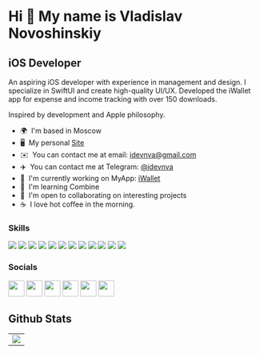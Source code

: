 Hi 👋 My name is Vladislav Novoshinskiy
=======================================

iOS Developer
-------------

An aspiring iOS developer with experience in management and design. I specialize in SwiftUI and create high-quality UI/UX. Developed the iWallet app for expense and income tracking with over 150 downloads.

Inspired by development and Apple philosophy.

* 🌍  I'm based in Moscow
* 🖥️  My personal [Site](http://idevnva.com)
* ✉️  You can contact me at email: [idevnva@gmail.com](mailto:idevnva@gmail.com)
* ✈️  You can contact me at Telegram: [@idevnva](t.me/idevnva)
* 🚀  I'm currently working on MyApp: [iWallet](http://apps.apple.com/us/app/iwallet-expenses-and-income/id6447585809)
* 🧠  I'm learning Combine
* 🤝  I'm open to collaborating on interesting projects
* ☕️  I love hot coffee in the morning.

### Skills
<p align="left"><img src="https://img.shields.io/badge/SWIFT-F6522E?style=flat&logo=swift&logoColor=ffffff"/> <img src="https://img.shields.io/badge/SwiftUI-0260E8?style=flat&logo=swift&logoColor=ffffff"/> <img src="https://img.shields.io/badge/Realm-008736?style=flat&logo=realm&logoColor=ffffff"/>
<img src="https://img.shields.io/badge/MVVM-FFC11E?style=flat&"/> <img src="https://img.shields.io/badge/Xcode-5199FF?style=flat&logo=xcode&logoColor=ffffff"/> <img src="https://img.shields.io/badge/GitHub-231F20?style=flat&logo=github&logoColor=FFFFFF"/> <img src="https://img.shields.io/badge/Figma-782FEF?style=flat&logo=figma&logoColor=ffffff"/> <img src="https://img.shields.io/badge/Trello-2300B0?style=flat&logo=trello&logoColor=ffffff"/> <img src="https://img.shields.io/badge/Photoshop-BDCCFF?style=flat&logo=adobephotoshop&logoColor=000000"/> <img src="https://img.shields.io/badge/Illustrator-FFD600?style=flat&logo=adobeillustrator&logoColor=000000"/> <img src="https://img.shields.io/badge/HTML5-FE634E?style=flat&logo=html5&logoColor=ffffff"/> <img src="https://img.shields.io/badge/CSS3-0043A4?style=flat&logo=css3&logoColor=ffffff"/></p>


### Socials

<p align="left"> <a href="https://www.github.com/idevnva" target="_blank" rel="noreferrer"><img src="https://raw.githubusercontent.com/danielcranney/readme-generator/main/public/icons/socials/github.svg" width="32" height="32" /></a> <a href="https://www.linkedin.com/in/idevnva" target="_blank" rel="noreferrer"><img src="https://raw.githubusercontent.com/danielcranney/readme-generator/main/public/icons/socials/linkedin.svg" width="32" height="32" /></a> <a href="https://www.stackoverflow.com/users/idevnva" target="_blank" rel="noreferrer"><img src="https://raw.githubusercontent.com/danielcranney/readme-generator/main/public/icons/socials/stackoverflow.svg" width="32" height="32" /></a> <a href="https://www.youtube.com/c/idevnva" target="_blank" rel="noreferrer"><img src="https://raw.githubusercontent.com/danielcranney/readme-generator/main/public/icons/socials/youtube.svg" width="32" height="32" /></a> <a href="https://vk.com/idevnva" target="_blank" rel="noreferrer"><img src="https://github.com/idevnva/idevnva/assets/127990298/283248e2-953b-45fd-a4cb-baaec6974ee4" width="32" height="32" /></a> <a href="https://t.me/idevnva" target="_blank" rel="noreferrer"><img src="https://github.com/idevnva/idevnva/assets/127990298/21306092-a31b-4168-bf27-d6235ef3d81d" width="32" height="32" /></a></p>


## Github Stats  
<table><tr><td valign="top" width="100%">

<div align="center"><img src="https://github-readme-stats.vercel.app/api?username=idevnva&show_icons=true&count_private=true&hide_border=true" align="center" /></div>



<!--


<p align="left">
<a href="https://developer.apple.com/swift/" target="_blank" rel="noreferrer"><img src="https://raw.githubusercontent.com/danielcranney/readme-generator/main/public/icons/skills/swift-colored.svg" width="36" height="36" alt="Swift" /></a>
<a href="https://www.w3.org/TR/CSS/#css" target="_blank" rel="noreferrer"><img src="https://raw.githubusercontent.com/danielcranney/readme-generator/main/public/icons/skills/css3-colored.svg" width="36" height="36" alt="CSS3" /></a>
<a href="https://developer.mozilla.org/en-US/docs/Glossary/HTML5" target="_blank" rel="noreferrer"><img src="https://raw.githubusercontent.com/danielcranney/readme-generator/main/public/icons/skills/html5-colored.svg" width="36" height="36" alt="HTML5" /></a>
<a href="https://www.adobe.com/uk/products/photoshop.html" target="_blank" rel="noreferrer"><img src="https://raw.githubusercontent.com/danielcranney/readme-generator/main/public/icons/skills/photoshop-colored.svg" width="36" height="36" alt="Photoshop" /></a>
<a href="adobe.com/uk/products/illustrator.html" target="_blank" rel="noreferrer"><img src="https://raw.githubusercontent.com/danielcranney/readme-generator/main/public/icons/skills/illustrator-colored.svg" width="36" height="36" alt="Illustrator" /></a>
<a href="https://www.figma.com/" target="_blank" rel="noreferrer"><img src="https://raw.githubusercontent.com/danielcranney/readme-generator/main/public/icons/skills/figma-colored.svg" width="36" height="36" alt="Figma" /></a>
<a href="https://www.adobe.com/uk/products/xd.html" target="_blank" rel="noreferrer"><img src="https://raw.githubusercontent.com/danielcranney/readme-generator/main/public/icons/skills/xd-colored.svg" width="36" height="36" alt="XD" /></a>
</p>


# 👋 Hello, World!

### ✨My name is Vladislav✨

An aspiring iOS developer with experience in management and design. I specialize in SwiftUI and create high-quality UI/UX. Developed the iWallet app for expense and income tracking with over 150 downloads.

Skils: Swift, SwiftUI, Realm, Xcode, GitHub, Apple Connect.

Inspired by development and Apple philosophy.


**idevnva/idevnva** is a ✨ _special_ ✨ repository because its `README.md` (this file) appears on your GitHub profile.

Here are some ideas to get you started:

- 🔭 I’m currently working on ...
- 🌱 I’m currently learning ...
- 👯 I’m looking to collaborate on ...
- 🤔 I’m looking for help with ...
- 💬 Ask me about ...
- 📫 How to reach me: ...
- 😄 Pronouns: ...
- ⚡ Fun fact: ...
-->

